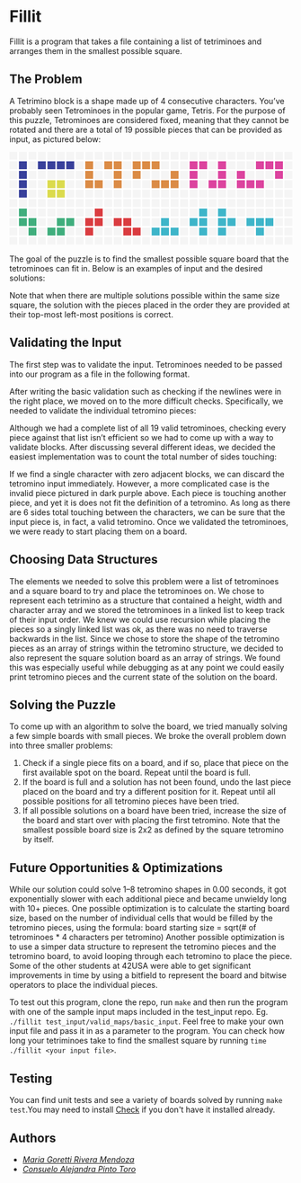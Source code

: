 # Fillit

Fillit is a program that takes a file containing a list of tetriminoes and arranges them in the smallest possible square.

## The Problem
A Tetrimino block is a shape made up of 4 consecutive characters. You’ve probably seen Tetrominoes in the popular game, Tetris. For the purpose of this puzzle, Tetrominoes are considered fixed, meaning that they cannot be rotated and there are a total of 19 possible pieces that can be provided as input, as pictured below:

![](piezas.png)

The goal of the puzzle is to find the smallest possible square board that the tetrominoes can fit in. Below is an examples of input and the desired solutions:

Note that when there are multiple solutions possible within the same size square, the solution with the pieces placed in the order they are provided at their top-most left-most positions is correct.

## Validating the Input
The first step was to validate the input. Tetrominoes needed to be passed into our program as a file in the following format.

After writing the basic validation such as checking if the newlines were in the right place, we moved on to the more difficult checks. Specifically, we needed to validate the individual tetromino pieces:

Although we had a complete list of all 19 valid tetrominoes, checking every piece against that list isn’t efficient so we had to come up with a way to validate blocks. After discussing several different ideas, we decided the easiest implementation was to count the total number of sides touching:

If we find a single character with zero adjacent blocks, we can discard the tetromino input immediately. However, a more complicated case is the invalid piece pictured in dark purple above. Each piece is touching another piece, and yet it is does not fit the definition of a tetromino. As long as there are 6 sides total touching between the characters, we can be sure that the input piece is, in fact, a valid tetromino.
Once we validated the tetrominoes, we were ready to start placing them on a board.

## Choosing Data Structures

The elements we needed to solve this problem were a list of tetrominoes and a square board to try and place the tetrominoes on. We chose to represent each tetrimino as a structure that contained a height, width and character array and we stored the tetrominoes in a linked list to keep track of their input order. We knew we could use recursion while placing the pieces so a singly linked list was ok, as there was no need to traverse backwards in the list.
Since we chose to store the shape of the tetromino pieces as an array of strings within the tetromino structure, we decided to also represent the square solution board as an array of strings. We found this was especially useful while debugging as at any point we could easily print tetromino pieces and the current state of the solution on the board.

## Solving the Puzzle
To come up with an algorithm to solve the board, we tried manually solving a few simple boards with small pieces. We broke the overall problem down into three smaller problems:
1. Check if a single piece fits on a board, and if so, place that piece on the first available spot on the board. Repeat until the board is full.
2. If the board is full and a solution has not been found, undo the last piece placed on the board and try a different position for it. Repeat until all possible positions for all tetromino pieces have been tried.
3. If all possible solutions on a board have been tried, increase the size of the board and start over with placing the first tetromino. Note that the smallest possible board size is 2x2 as defined by the square tetromino by itself.

 ## Future Opportunities & Optimizations
While our solution could solve 1–8 tetromino shapes in 0.00 seconds, it got exponentially slower with each additional piece and became unwieldy long with 10+ pieces.
One possible optimization is to calculate the starting board size, based on the number of individual cells that would be filled by the tetromino pieces, using the formula:
board starting size = sqrt(# of tetrominoes * 4 characters per tetromino)
Another possible optimization is to use a simper data structure to represent the tetromino pieces and the tetromino board, to avoid looping through each tetromino to place the piece. Some of the other students at 42USA were able to get significant improvements in time by using a bitfield to represent the board and bitwise operators to place the individual pieces.

To test out this program, clone the repo, run `make` and then run the program with one of the sample input maps included in the test\_input repo. Eg. `./fillit test_input/valid_maps/basic_input`. Feel free to make your own input file and pass it in as a parameter to the program. You can check how long your tetriminoes take to find the smallest square by running `time ./fillit <your input file>`.


## Testing

You can find unit tests and see a variety of boards solved by running `make test`.You may need to install [Check](https://libcheck.github.io/check/web/install.html) if you don't have it installed already.

## Authors

* [*Maria Goretti Rivera Mendoza*](https://github.com/GorettiRivera)
* [*Consuelo Alejandra Pinto Toro*](https://github.com/hatejandra)
